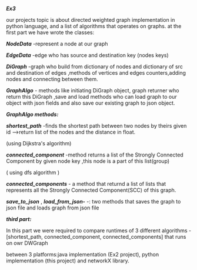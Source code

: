 ***Ex3***

our projects topic is about directed weighted graph implementation in python language, and a list of algorithms that operates on graphs.
at the first part we have wrote the classes:

***NodeData*** -represent a node at our graph

***EdgeData*** -edge who has source and destination key (nodes keys)

***DiGraph***  -graph who build from dictionary of nodes and dictionary of src and destination of edges ,methods of vertices and edges counters,adding nodes and 
connecting between them.

***GraphAlgo*** -  methods like initiating DiGraph object, graph returner who return this DiGraph ,save and load methods who can load graph to our object with json fields and also save our existing graph to json object.

***GraphAlgo methods:***

***shortest_path*** -finds the shortest path between two nodes by theirs given id -->return list of the nodes and the distance in float.

(using Dijkstra's algorithm)

***connected_component*** -method returns a list of the Strongly Connected Component by given node key ,this node is a part of this list(group)

( using dfs algorithm )

***connected_components*** - a method that returnd a list of lists that represents all the Strongly Connected Component(SCC) of this graph.

***save_to_json*** , ***load_from_json-*** -: two methods that saves the graph to json file and loads graph from json file




***third part:***

In this part we were required to compare runtimes of 3 different algorithms -[shortest_path, connected_component, connected_components] that runs on owr DWGraph

between 3 platforms:java implementation (Ex2 project), python implementation (this project) and networkX library. 


